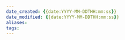 ```yaml
---
date_created: {{date:YYYY-MM-DDTHH:mm:ss}}
date_modified: {{date:YYYY-MM-DDTHH:mm:ss}} 
aliases: 
tags:
---
```

